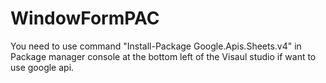 # WindowFormPAC

You need to use command "Install-Package Google.Apis.Sheets.v4" in Package manager console at the bottom left of the Visaul studio if want to use google api.
